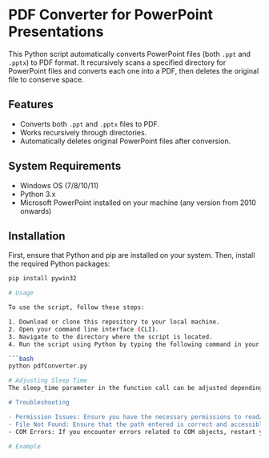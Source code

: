 # PDF Converter for PowerPoint Presentations

This Python script automatically converts PowerPoint files (both `.ppt` and `.pptx`) to PDF format. It recursively scans a specified directory for PowerPoint files and converts each one into a PDF, then deletes the original file to conserve space.

## Features
- Converts both `.ppt` and `.pptx` files to PDF.
- Works recursively through directories.
- Automatically deletes original PowerPoint files after conversion.

## System Requirements
- Windows OS (7/8/10/11)
- Python 3.x
- Microsoft PowerPoint installed on your machine (any version from 2010 onwards)

## Installation

First, ensure that Python and pip are installed on your system. Then, install the required Python packages:

```bash
pip install pywin32

# Usage

To use the script, follow these steps:

1. Download or clone this repository to your local machine.
2. Open your command line interface (CLI).
3. Navigate to the directory where the script is located.
4. Run the script using Python by typing the following command in your CLI:

```bash
python pdfConverter.py

# Adjusting Sleep Time
The sleep_time parameter in the function call can be adjusted depending on your system's specifications. Increase the sleep_time if you experience issues with file access or COM operations, particularly on slower systems or systems with heavy I/O operations.

# Troubleshooting

- Permission Issues: Ensure you have the necessary permissions to read/write in the directory and that your PowerPoint application allows scripting.
- File Not Found: Ensure that the path entered is correct and accessible from your script's running environment.
- COM Errors: If you encounter errors related to COM objects, restart your PowerPoint application or your system to clear any lingering processes.

# Example

